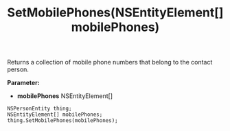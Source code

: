 ﻿---
uid: crmscript_ref_NSPersonEntity_SetMobilePhones
title: SetMobilePhones(NSEntityElement[] mobilePhones)
intellisense: NSPersonEntity.SetMobilePhones
keywords: NSPersonEntity, GetMobilePhones
so.topic: reference
---

Returns a collection of mobile phone numbers that belong to the contact person.

**Parameter:** 
 - **mobilePhones** NSEntityElement[]

```crmscript
NSPersonEntity thing;
NSEntityElement[] mobilePhones;
thing.SetMobilePhones(mobilePhones);
```

